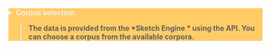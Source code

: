 <details>

<summary style="background-color: rgb(255, 204, 102); color: rgb(240,240,240)"><b>Corpus selection<summary>

>The data is provided from the *Sketch Engine * using the API. You can choose a corpus from the available corpora. 

</details>